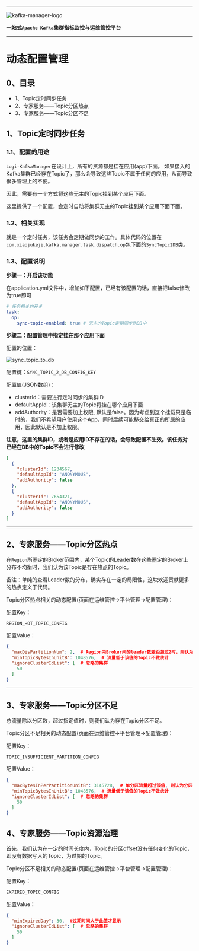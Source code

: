 
---

![kafka-manager-logo](../assets/images/common/logo_name.png)

**一站式`Apache Kafka`集群指标监控与运维管控平台**

--- 

# 动态配置管理

## 0、目录

- 1、Topic定时同步任务
- 2、专家服务——Topic分区热点
- 3、专家服务——Topic分区不足


## 1、Topic定时同步任务

### 1.1、配置的用途
`Logi-KafkaManager`在设计上，所有的资源都是挂在应用(app)下面。 如果接入的Kafka集群已经存在Topic了，那么会导致这些Topic不属于任何的应用，从而导致很多管理上的不便。

因此，需要有一个方式将这些无主的Topic挂到某个应用下面。

这里提供了一个配置，会定时自动将集群无主的Topic挂到某个应用下面下面。

### 1.2、相关实现

就是一个定时任务，该任务会定期做同步的工作。具体代码的位置在`com.xiaojukeji.kafka.manager.task.dispatch.op`包下面的`SyncTopic2DB`类。

### 1.3、配置说明

**步骤一：开启该功能**

在application.yml文件中，增加如下配置，已经有该配置的话，直接把false修改为true即可
```yml
# 任务相关的开关
task:
  op:
    sync-topic-enabled: true # 无主的Topic定期同步到DB中
```

**步骤二：配置管理中指定挂在那个应用下面**

配置的位置：

![sync_topic_to_db](./assets/dynamic_config_manager/sync_topic_to_db.jpg)

配置键：`SYNC_TOPIC_2_DB_CONFIG_KEY`

配置值(JSON数组)：
- clusterId：需要进行定时同步的集群ID
- defaultAppId：该集群无主的Topic将挂在哪个应用下面
- addAuthority：是否需要加上权限, 默认是false。因为考虑到这个挂载只是临时的，我们不希望用户使用这个App，同时后续可能移交给真正的所属的应用，因此默认是不加上权限。

**注意，这里的集群ID，或者是应用ID不存在的话，会导致配置不生效。该任务对已经在DB中的Topic不会进行修改**
```json
[
  {
    "clusterId": 1234567, 
    "defaultAppId": "ANONYMOUS",
    "addAuthority": false
  },
  {
    "clusterId": 7654321,
    "defaultAppId": "ANONYMOUS",
    "addAuthority": false
  }
]
```

---

## 2、专家服务——Topic分区热点

在`Region`所圈定的Broker范围内，某个Topic的Leader数在这些圈定的Broker上分布不均衡时，我们认为该Topic是存在热点的Topic。

备注：单纯的查看Leader数的分布，确实存在一定的局限性，这块欢迎贡献更多的热点定义于代码。


Topic分区热点相关的动态配置(页面在运维管控->平台管理->配置管理)：

配置Key：
```
REGION_HOT_TOPIC_CONFIG
```

配置Value：
```json
{
  "maxDisPartitionNum": 2,  # Region内Broker间的leader数差距超过2时，则认为是存在热点的Topic
  "minTopicBytesInUnitB": 1048576,  # 流量低于该值的Topic不做统计
  "ignoreClusterIdList": [  # 忽略的集群
    50
  ]
}
```

---

## 3、专家服务——Topic分区不足

总流量除以分区数，超过指定值时，则我们认为存在Topic分区不足。

Topic分区不足相关的动态配置(页面在运维管控->平台管理->配置管理)：

配置Key：
```
TOPIC_INSUFFICIENT_PARTITION_CONFIG
```

配置Value：
```json
{
  "maxBytesInPerPartitionUnitB": 3145728,  # 单分区流量超过该值, 则认为分区不去
  "minTopicBytesInUnitB": 1048576,  # 流量低于该值的Topic不做统计
  "ignoreClusterIdList": [  # 忽略的集群
    50
  ]
}
```
## 4、专家服务——Topic资源治理

首先，我们认为在一定的时间长度内，Topic的分区offset没有任何变化的Topic，即没有数据写入的Topic，为过期的Topic。

Topic分区不足相关的动态配置(页面在运维管控->平台管理->配置管理)：

配置Key：
```
EXPIRED_TOPIC_CONFIG
```

配置Value：
```json
{
  "minExpiredDay": 30,  #过期时间大于此值才显示
  "ignoreClusterIdList": [  # 忽略的集群
    50
  ]
}
```

